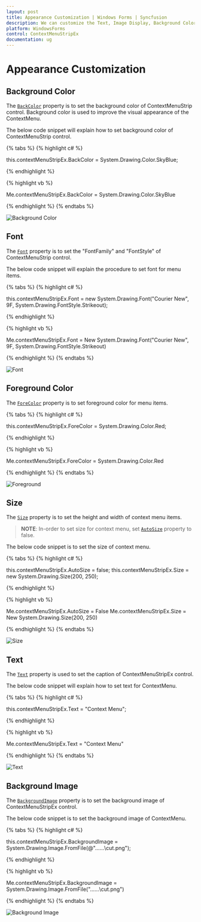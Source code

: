 ```yaml
---
layout: post
title: Appearance Customization | Windows Forms | Syncfusion
description: We can customize the Text, Image Display, Background Color, Font, Foreground Color, etc..
platform: WindowsForms
control: ContextMenuStripEx
documentation: ug
---
```


# Appearance Customization 

## Background Color

The [`BackColor`](https://docs.microsoft.com/en-us/dotnet/api/system.windows.forms.toolstrip.backcolor?redirectedfrom=MSDN&view=netframework-4.7.2#System_Windows_Forms_ToolStrip_BackColor) property is to set the background color of ContextMenuStrip control. Background color is used to improve the visual appearance of the ContextMenu.


The below code snippet will explain how to set background color of ContextMenuStrip control.

{% tabs %}
{% highlight c# %}

this.contextMenuStripEx.BackColor = System.Drawing.Color.SkyBlue;

{% endhighlight %}

{% highlight vb %}

Me.contextMenuStripEx.BackColor = System.Drawing.Color.SkyBlue

{% endhighlight %}
{% endtabs %}

![Background Color](Appearance_Images/BackColor.png)

## Font

The [`Font`](https://docs.microsoft.com/en-us/dotnet/api/system.windows.forms.toolstripdropdown.font?redirectedfrom=MSDN&view=netframework-4.7.2#System_Windows_Forms_ToolStripDropDown_Font) property is to set the "FontFamily" and "FontStyle" of ContextMenuStrip control.


The below code snippet will explain the procedure to set font for menu items.

{% tabs %}
{% highlight c# %}

this.contextMenuStripEx.Font = new System.Drawing.Font("Courier New", 9F, System.Drawing.FontStyle.Strikeout);

{% endhighlight %}

{% highlight vb %}

Me.contextMenuStripEx.Font = New System.Drawing.Font("Courier New", 9F, System.Drawing.FontStyle.Strikeout)

{% endhighlight %}
{% endtabs %}

![Font](Appearance_Images/Font.png)

## Foreground Color

The [`ForeColor`](https://docs.microsoft.com/en-us/dotnet/api/system.windows.forms.toolstrip.forecolor?redirectedfrom=MSDN&view=netframework-4.7.2#System_Windows_Forms_ToolStrip_ForeColor) property is to set foreground color for menu items. 

{% tabs %}
{% highlight c# %}

this.contextMenuStripEx.ForeColor = System.Drawing.Color.Red;

{% endhighlight %}

{% highlight vb %}

Me.contextMenuStripEx.ForeColor = System.Drawing.Color.Red

{% endhighlight %}
{% endtabs %}

![Foreground](Appearance_Images/ForeColor.png)

## Size

The [`Size`](https://docs.microsoft.com/en-us/dotnet/api/system.windows.forms.control.size?redirectedfrom=MSDN&view=netframework-4.7.2#System_Windows_Forms_Control_Size) property is to set the height and width of context menu items.

>**NOTE**:
In-order to set size for context menu, set [`AutoSize`](https://docs.microsoft.com/en-us/dotnet/api/system.windows.forms.toolstripdropdown.autosize?redirectedfrom=MSDN&view=netframework-4.7.2#System_Windows_Forms_ToolStripDropDown_AutoSize) property to false.


The below code snippet is to set the size of context menu.

{% tabs %}
{% highlight c# %}

this.contextMenuStripEx.AutoSize = false;
this.contextMenuStripEx.Size = new System.Drawing.Size(200, 250);

{% endhighlight %}

{% highlight vb %}

Me.contextMenuStripEx.AutoSize = False
Me.contextMenuStripEx.Size = New System.Drawing.Size(200, 250)

{% endhighlight %}
{% endtabs %}

![Size](Appearance_Images/Size.png)

## Text

The [`Text`](https://docs.microsoft.com/en-us/dotnet/api/system.windows.forms.control.text?redirectedfrom=MSDN&view=netframework-4.7.2#System_Windows_Forms_Control_Text) property is used to set the caption of ContextMenuStripEx control.


The below code snippet will explain how to set text for ContextMenu.

{% tabs %}
{% highlight c# %}

this.contextMenuStripEx.Text = "Context Menu";

{% endhighlight %}

{% highlight vb %}

Me.contextMenuStripEx.Text = "Context Menu"

{% endhighlight %}
{% endtabs %}

![Text](Appearance_Images/Text.png)

## Background Image

The [`BackgroundImage`](https://docs.microsoft.com/en-us/dotnet/api/system.windows.forms.control.backgroundimage?redirectedfrom=MSDN&view=netframework-4.7.2#System_Windows_Forms_Control_BackgroundImage) property is to set the background image of ContextMenuStripEx control.


The below code snippet is to set the background image of ContextMenu.

{% tabs %}
{% highlight c# %}

 this.contextMenuStripEx.BackgroundImage = System.Drawing.Image.FromFile(@"..\..\..\cut.png");

{% endhighlight %}

{% highlight vb %}

 Me.contextMenuStripEx.BackgroundImage = System.Drawing.Image.FromFile("..\..\..\cut.png")

{% endhighlight %}
{% endtabs %}

![Background Image](Appearance_Images/BackgroundImage.png)



